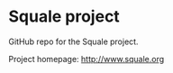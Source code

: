 Squale project
==============

GitHub repo for the Squale project.

Project homepage:
http://www.squale.org